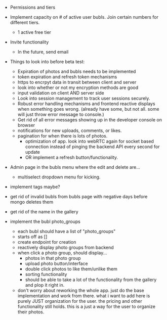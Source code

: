 - Permissions and tiers 

- Implement capacity on # of active user bubls. Join certain numbers for different tiers.
    - 1 active free tier

- Invite functionality
    - In the future, send email

- Things to look into before beta test:
    - Expiration of photos and bubls needs to be implemented
    - token expiration and refresh token mechanisms
    - https to encrpyt data in transit between client and server
    - look into whether or not my encryption methods are good
    - input validation on client AND server side
    - Look into session management to track user sessions securely. 
    - Robust error handling mechanisms and frontend reactive displays when something goes wrong. (already have some, but not all. some will just throw error message to console.)
    - Get rid of all error messages showing up in the developer console on browser
    - notifications for new uploads, comments, or likes.
    - pagination for when there is lots of photos.
        - optimization of app. look into webRTC again for socket based connection instead of pinging the backend API every second for update
        - OR implement a refresh button/functionality.

- Admin page in the bubls menu where the edit and delete are...
    - multiselect dropdown menu for kicking.

- implement tags maybe?

- get rid of invalid bubls from bubls page with negative days before mongo deletes them

- get rid of the name in the gallery

- implement the bubl photo_groups
    - each bubl should have a list of "photo_groups"
    - starts off as []
    - create endpoint for creation
    - reactively display photo groups from backend
    - when click a photo group, should display...
        - photos in that photo group
        - upload photo button/interface
        - double click photos to like them/unlike them
        - sorting functionality
        - should be able to take a lot of the functionality from the gallery and plop it right in.
    - don't worry about reworking the whole app. just do the base implementation and work from there. what i want to add here is purely JUST organization for the user. the pricing and other functionality still holds. this is a just a way for the user to organize their photos.